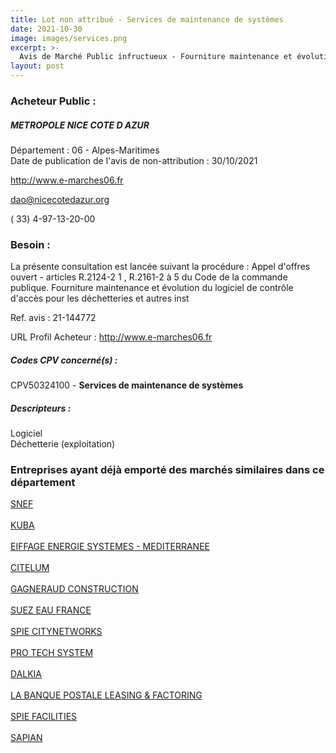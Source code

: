 ```yaml
---
title: Lot non attribué - Services de maintenance de systèmes
date: 2021-10-30
image: images/services.png
excerpt: >-
  Avis de Marché Public infructueux - Fourniture maintenance et évolution du logiciel de contrôle d'accès pour les déchetteries et autres installations Métropolitaines.
layout: post
---
```


### Acheteur Public :
##### METROPOLE NICE COTE D AZUR
Département : 06 - Alpes-Maritimes<br/>
Date de publication de l'avis de non-attribution : 30/10/2021


http://www.e-marches06.fr

dao@nicecotedazur.org

( 33) 4-97-13-20-00
### Besoin :

La présente consultation est lancée suivant la procédure : Appel d'offres ouvert - articles R.2124-2 1 , R.2161-2 à 5 du Code de la commande publique. Fourniture maintenance et évolution du logiciel de contrôle d'accès pour les déchetteries et autres inst

Ref. avis : 21-144772

URL Profil Acheteur : http://www.e-marches06.fr

##### Codes CPV concerné(s) :
CPV50324100 - **Services de maintenance de systèmes** <br/>

##### Descripteurs :
Logiciel <br/>
Déchetterie (exploitation) <br/>

### Entreprises ayant déjà emporté des marchés similaires dans ce département
<a href="/entreprise-543/siren-056800659">SNEF</a><br/><br/>
<a href="/entreprise-552/siren-383693975">KUBA</a><br/><br/>
<a href="/entreprise-553/siren-388758617">EIFFAGE ENERGIE SYSTEMES - MEDITERRANEE</a><br/><br/>
<a href="/entreprise-553/siren-389643859">CITELUM</a><br/><br/>
<a href="/entreprise-555/siren-402682991">GAGNERAUD CONSTRUCTION</a><br/><br/>
<a href="/entreprise-556/siren-410034607">SUEZ EAU FRANCE</a><br/><br/>
<a href="/entreprise-560/siren-434085395">SPIE CITYNETWORKS</a><br/><br/>
<a href="/entreprise-563/siren-453213811">PRO TECH SYSTEM</a><br/><br/>
<a href="/entreprise-563/siren-456500537">DALKIA</a><br/><br/>
<a href="/entreprise-569/siren-514613207">LA BANQUE POSTALE LEASING & FACTORING</a><br/><br/>
<a href="/entreprise-572/siren-538700022">SPIE FACILITIES</a><br/><br/>
<a href="/entreprise-573/siren-662005214">SAPIAN</a><br/><br/>
